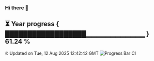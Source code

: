 ### Hi there 👋
⏳ Year progress { ██████████████████▁▁▁▁▁▁▁▁▁▁▁▁ } 61.24 %
---
⏰ Updated on Tue, 12 Aug 2025 12:42:42 GMT
![Progress Bar CI](https://github.com/liununu/liununu/workflows/Progress%20Bar%20CI/badge.svg)
